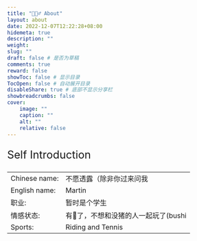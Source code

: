 ```yaml
---
title: "🙋🏻‍♂️ About"
layout: about
date: 2022-12-07T12:22:28+08:00
hidemeta: true
description: ""
weight:
slug: ""
draft: false # 是否为草稿
comments: true
reward: false
showToc: false # 显示目录
TocOpen: false # 自动展开目录
disableShare: true # 底部不显示分享栏
showbreadcrumbs: false
cover:
    image: ""
    caption: ""
    alt: ""
    relative: false
---
```




<p style="font-size: 25px;">Self Introduction</p>

|           |                    |
| --------- | ------------------ |
| Chinese name:    | 不愿透露（除非你过来问我 |
| English name:   | Martin              |
| 职业:     | 暂时是个学生          |
| 情感状态:  | 有🐷了，不想和没猪的人一起玩了(bushi |
| Sports:     | Riding and Tennis         |